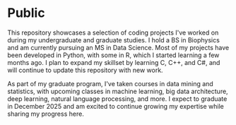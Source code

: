 # Public
This repository showcases a selection of coding projects I've worked on during my undergraduate and graduate studies. I hold a BS in Biophysics and am currently pursuing an MS in Data Science. Most of my projects have been developed in Python, with some in R, which I started learning a few months ago. I plan to expand my skillset by learning C, C++, and C#, and will continue to update this repository with new work.

As part of my graduate program, I've taken courses in data mining and statistics, with upcoming classes in machine learning, big data architecture, deep learning, natural language processing, and more. I expect to graduate in December 2025 and am excited to continue growing my expertise while sharing my progress here.
